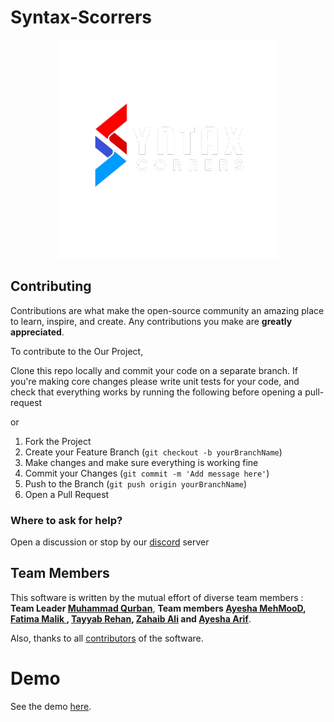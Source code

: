 ﻿# Syntax-Scorrers
 
 <div align="center">
  <img src="https://raw.githubusercontent.com/mqurban/Syntax-Scorrers/main/Scorrers.webp"/>
 </div>

 ## Contributing 

Contributions are what make the open-source community an amazing place to learn, inspire, and create. Any contributions you make are **greatly appreciated**.

To contribute to the Our Project, 

Clone this repo locally and commit your code on a separate branch.
If you're making core changes please write unit tests for your code, and check that everything works by running the following before opening a pull-request

or 

1. Fork the Project
2. Create your Feature Branch (`git checkout -b yourBranchName`)
3. Make changes and make sure everything is working fine
4. Commit your Changes (`git commit -m 'Add message here'`)
5. Push to the Branch (`git push origin yourBranchName`)
6. Open a Pull Request

### Where to ask for help?
Open a discussion or stop by our [discord](https://discord.com/channels/1233030173209657384/1233030173209657387) server

 ## Team Members
This software is written by the mutual effort of diverse team members :
**Team Leader [Muhammad Qurban](https://www.linkedin.com/in/mr-qurban/)**,
**Team members [Ayesha MehMooD](https://www.linkedin.com/in/ayesha-mehmood-9264a228b),
[Fatima Malik ](https://www.linkedin.com/in/fatima-malik99/),
[Tayyab Rehan](https://www.linkedin.com/in/tayyab-rehan11),
[Zahaib Ali](http://linkedin.com/in/zahaibali) and
[Ayesha Arif](https://www.linkedin.com/in/ayesha-arif-a760a6217/)**.

Also, thanks to all [contributors](https://github.com/mqurban/Syntax-Scorrers/graphs/contributors) of the software.
 
 # Demo 

 See the demo [here](https://youtu.be/q8M74Zzyd5I?feature=shared).


 
 
 
